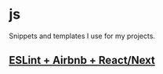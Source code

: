 # js
Snippets and templates I use for my projects.

## [ESLint + Airbnb + React/Next](/guides/eslint-airbnb-react.md)
